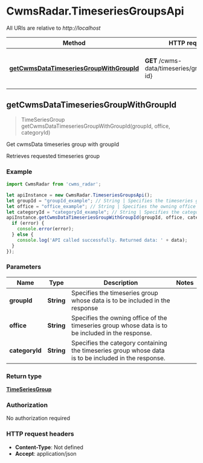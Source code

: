 # CwmsRadar.TimeseriesGroupsApi

All URIs are relative to *http://localhost*

Method | HTTP request | Description
------------- | ------------- | -------------
[**getCwmsDataTimeseriesGroupWithGroupId**](TimeseriesGroupsApi.md#getCwmsDataTimeseriesGroupWithGroupId) | **GET** /cwms-data/timeseries/group/{group-id} | Get cwmsData timeseries group with groupId



## getCwmsDataTimeseriesGroupWithGroupId

> TimeSeriesGroup getCwmsDataTimeseriesGroupWithGroupId(groupId, office, categoryId)

Get cwmsData timeseries group with groupId

Retrieves requested timeseries group

### Example

```javascript
import CwmsRadar from 'cwms_radar';

let apiInstance = new CwmsRadar.TimeseriesGroupsApi();
let groupId = "groupId_example"; // String | Specifies the timeseries group whose data is to be included in the response
let office = "office_example"; // String | Specifies the owning office of the timeseries group whose data is to be included in the response.
let categoryId = "categoryId_example"; // String | Specifies the category containing the timeseries group whose data is to be included in the response.
apiInstance.getCwmsDataTimeseriesGroupWithGroupId(groupId, office, categoryId, (error, data, response) => {
  if (error) {
    console.error(error);
  } else {
    console.log('API called successfully. Returned data: ' + data);
  }
});
```

### Parameters


Name | Type | Description  | Notes
------------- | ------------- | ------------- | -------------
 **groupId** | **String**| Specifies the timeseries group whose data is to be included in the response | 
 **office** | **String**| Specifies the owning office of the timeseries group whose data is to be included in the response. | 
 **categoryId** | **String**| Specifies the category containing the timeseries group whose data is to be included in the response. | 

### Return type

[**TimeSeriesGroup**](TimeSeriesGroup.md)

### Authorization

No authorization required

### HTTP request headers

- **Content-Type**: Not defined
- **Accept**: application/json

